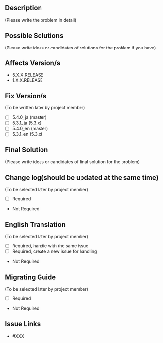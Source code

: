 ## Description
(Please write the problem in detail)

## Possible Solutions
(Please write ideas or candidates of solutions for the problem if you have)

## Affects Version/s
- 5.X.X.RELEASE
- 1.X.X.RELEASE

## Fix Version/s
(To be written later by project member)
- [ ] 5.4.0_ja (master)
- [ ] 5.3.1_ja (5.3.x)
- [ ] 5.4.0_en (master)
- [ ] 5.3.1_en (5.3.x)

## Final Solution
(Please write ideas or candidates of final solution for the problem)

## Change log(should be updated at the same time)
(To be selected later by project member)
- [ ] Required
- Not Required

## English Translation
(To be selected later by project member)
- [ ] Required, handle with the same issue
- [ ] Required, create a new issue for handling
- Not Required 

## Migrating Guide
(To be selected later by project member)
- [ ] Required
- Not Required

## Issue Links
- #XXX